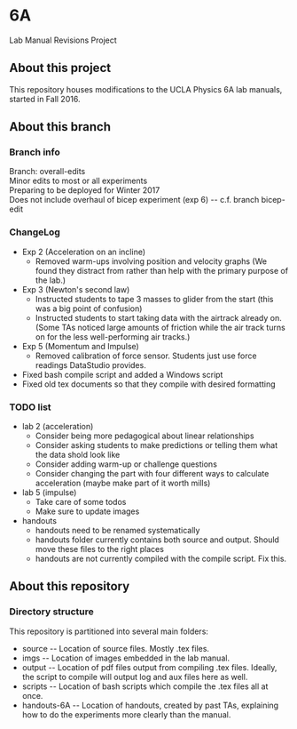 # 6A
Lab Manual Revisions Project

## About this project
This repository houses modifications to the UCLA Physics 6A lab manuals,
started in Fall 2016.

## About this branch

### Branch info
Branch: overall-edits  
Minor edits to most or all experiments  
Preparing to be deployed for Winter 2017  
Does not include overhaul of bicep experiment (exp 6) -- c.f. branch bicep-edit

### ChangeLog
* Exp 2 (Acceleration on an incline)
  * Removed warm-ups involving position and velocity graphs (We found they
	distract from rather than help with the primary purpose of the lab.)
* Exp 3 (Newton's second law)
  * Instructed students to tape 3 masses to glider from the start (this was a big point of confusion)
  * Instructed students to start taking data with the airtrack already on.
	(Some TAs noticed large amounts of friction while the air track turns on
	for the less well-performing air tracks.)
* Exp 5 (Momentum and Impulse)
  * Removed calibration of force sensor.  Students just use force readings DataStudio provides.
* Fixed bash compile script and added a Windows script
* Fixed old tex documents so that they compile with desired formatting

### TODO list

* lab 2 (acceleration)
  * Consider being more pedagogical about linear relationships
  * Consider asking students to make predictions or telling them what the data
	shold look like
  * Consider adding warm-up or challenge questions
  * Consider changing the part with four different ways to calculate
	acceleration (maybe make part of it worth mills)
* lab 5 (impulse)
  * Take care of some todos
  * Make sure to update images
* handouts
  * handouts need to be renamed systematically
  * handouts folder currently contains both source and output.  Should move these
  files to the right places
  * handouts are not currently compiled with the compile script.  Fix this.

## About this repository

### Directory structure

This repository is partitioned into several main folders:

* source -- Location of source files.  Mostly .tex files.
* imgs -- Location of images embedded in the lab manual.
* output -- Location of pdf files output from compiling .tex files.  Ideally,
  the script to compile will output log and aux files here as well.
* scripts -- Location of bash scripts which compile the .tex files all at once.
* handouts-6A -- Location of handouts, created by past TAs, 
explaining how to do the experiments more clearly than the manual.
